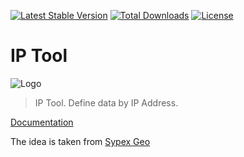[![Latest Stable Version](https://poser.pugx.org/ddrv/iptool/v/stable?format=flat-square)](https://packagist.org/packages/ddrv/iptool)
[![Total Downloads](https://poser.pugx.org/ddrv/iptool/downloads?format=flat-square)](https://packagist.org/packages/ddrv/iptool)
[![License](https://poser.pugx.org/ddrv/iptool/license?format=flat-square)](https://packagist.org/packages/ddrv/iptool)

# IP Tool
![Logo](https://github.com/ddrv/iptool/wiki/img/iptool.png)

> IP Tool. Define data by IP Address.

[Documentation](https://github.com/ddrv/iptool/wiki)

The idea is taken from [Sypex Geo](https://sypexgeo.net)
